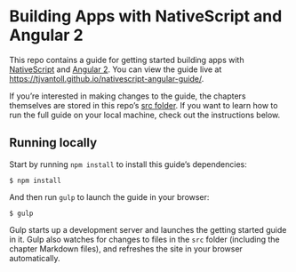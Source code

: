 # Building Apps with NativeScript and Angular 2

This repo contains a guide for getting started building apps with [NativeScript](https://www.nativescript.org/) and [Angular 2](https://angular.io/). You can view the guide live at <https://tjvantoll.github.io/nativescript-angular-guide/>.

If you’re interested in making changes to the guide, the chapters themselves are stored in this repo’s [src folder](https://github.com/tjvantoll/nativescript-angular-guide/tree/gh-pages/src/chapters). If you want to learn how to run the full guide on your local machine, check out the instructions below.

## Running locally

Start by running `npm install` to install this guide’s dependencies:

```
$ npm install
```

And then run `gulp` to launch the guide in your browser:

```
$ gulp
```

Gulp starts up a development server and launches the getting started guide in it. Gulp also watches for changes to files in the `src` folder (including the chapter Markdown files), and refreshes the site in your browser automatically.
